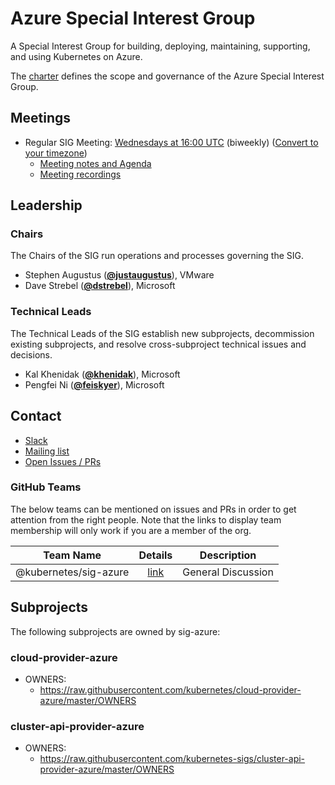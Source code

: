 <!---
This is an autogenerated file!

Please do not edit this file directly, but instead make changes to the
sigs.yaml file in the project root.

To understand how this file is generated, see https://git.k8s.io/community/generator/README.md
--->
# Azure Special Interest Group


A Special Interest Group for building, deploying, maintaining, supporting, and using Kubernetes on Azure.



The [charter](charter.md) defines the scope and governance of the Azure Special Interest Group.

## Meetings
- Regular SIG Meeting: [Wednesdays at 16:00 UTC](https://docs.google.com/document/d/1FQx0BPlkkl1Bn0c9ocVBxYIKojpmrS1CFP5h0DI68AE/edit) (biweekly) ([Convert to your timezone](http://www.thetimezoneconverter.com/?t=16:00&tz=UTC))
  - [Meeting notes and Agenda](https://docs.google.com/document/d/1SpxvmOgHDhnA72Z0lbhBffrfe9inQxZkU9xqlafOW9k/edit)
  - [Meeting recordings](https://www.youtube.com/watch?v=yQLeUKi_dwg&list=PL69nYSiGNLP2JNdHwB8GxRs2mikK7zyc4)

## Leadership

### Chairs

The Chairs of the SIG run operations and processes governing the SIG.

- Stephen Augustus (**[@justaugustus](https://github.com/justaugustus)**), VMware
- Dave Strebel (**[@dstrebel](https://github.com/dstrebel)**), Microsoft

### Technical Leads

The Technical Leads of the SIG establish new subprojects, decommission existing
subprojects, and resolve cross-subproject technical issues and decisions.

- Kal Khenidak (**[@khenidak](https://github.com/khenidak)**), Microsoft
- Pengfei Ni (**[@feiskyer](https://github.com/feiskyer)**), Microsoft

## Contact

- [Slack](https://kubernetes.slack.com/messages/sig-azure)
- [Mailing list](https://groups.google.com/forum/#!forum/kubernetes-sig-azure)
- [Open Issues / PRs](https://github.com/search?q=org%3Akubernetes+org%3Akubernetes-client+org%3Akubernetes-csi+org%3Akubernetes-incubator+org%3Akubernetes-retired+org%3Akubernetes-sigs+is%3Aopen+label%3Asig%2Fazure)


### GitHub Teams

The below teams can be mentioned on issues and PRs in order to get attention from the right people.
Note that the links to display team membership will only work if you are a member of the org.

| Team Name | Details | Description |
| --------- |:-------:| ----------- |
| @kubernetes/sig-azure | [link](https://github.com/orgs/kubernetes/teams/sig-azure) | General Discussion |

## Subprojects

The following subprojects are owned by sig-azure:

### cloud-provider-azure
- OWNERS:
  - https://raw.githubusercontent.com/kubernetes/cloud-provider-azure/master/OWNERS

### cluster-api-provider-azure
- OWNERS:
  - https://raw.githubusercontent.com/kubernetes-sigs/cluster-api-provider-azure/master/OWNERS

<!-- BEGIN CUSTOM CONTENT -->

<!-- END CUSTOM CONTENT -->
